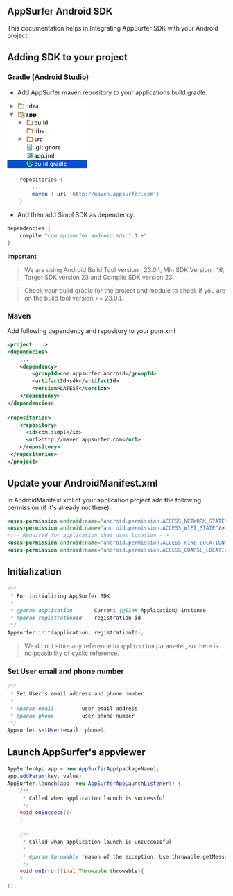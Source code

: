 ## AppSurfer Android SDK ##
This documentation helps in Integrating AppSurfer SDK with your Android project:

## Adding SDK to your project
### Gradle (Android Studio)
* Add AppSurfer maven repository to your applications build.gradle.

![alt Help](https://github.com/betacraft/appsurfer-android-sdk.github.io/blob/master/example/images/gradle_file.png)

```groovy
    repositories {
        ...
        maven { url 'http://maven.appsurfer.com'}
    }
```
* And then add Simpl SDK as dependency.
```groovy
dependencies {
    compile "com.appsurfer.android:sdk:1.1.+"
}
```
__Important__ 
> We are using Android Build Tool version : 23.0.1, Min SDK Version : 16, Target SDK version 23 and Compile SDK version 23. 

> Check your build.gradle for the project and module to check if you are on the build tool version >= 23.0.1. 

### Maven
Add following dependency and repository to your pom.xml
```xml
<project ...>
<dependecies>
    ...
    <dependency>
        <groupId>com.appsurfer.android</groupId>
        <artifactId>sdk</artifactId>
        <version>LATEST</version>
    </dependency>
</dependencies>

<repositories>
    <repository>
      <id>com.simpl</id>
      <url>http://maven.appsurfer.com</url>
    </repository>
 </repositories>
</project>
```

## Update your AndroidManifest.xml
In AndroidManifest.xml of your application project add the following permission (if it's already not there).
```xml
<uses-permission android:name="android.permission.ACCESS_NETWORK_STATE"/>
<uses-permission android:name="android.permission.ACCESS_WIFI_STATE"/>
<!-- Required for application that uses location -->
<uses-permission android:name="android.permission.ACCESS_FINE_LOCATION"/>
<uses-permission android:name="android.permission.ACCESS_COARSE_LOCATION"/>
```

## Initialization
```java
/**
 * For initializing AppSurfer SDK
 *
 * @param application       Current {@link Application} instance
 * @param registrationId    registration id
 */
Appsurfer.init(application, registrationId);
```
> We do not store any reference to ```application``` parameter, so there is no possibility of cyclic reference.

### Set User email and phone number
```java
/**
 * Set User's email address and phone number
 *
 * @param email         user email address
 * @param phone         user phone number
 */
Appsurfer.setUser(email, phone);
```

## Launch AppSurfer's appviewer

```java
AppSurferApp app = new AppSurferApp(packageName);
app.addParam(key, value)
AppSurfer.launch(app, new AppSurferAppLaunchListener() {
    /**
     * Called when application launch is successful
     */
    void onSuccess(){
    }
    
    /**
     * Called when application launch is unsuccessful
     *
     * @param throwable reason of the exception. Use throwable.getMessage() to show user readable error
     */
    void onError(final Throwable throwable){
    }
});
```

